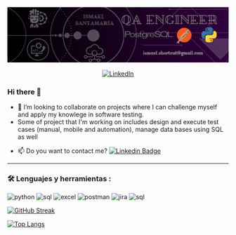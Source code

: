 <div id="header" align="center">
  <img decoding="async" src="https://github.com/isma9207/isma9207/blob/main/QA%20ENGINEER.png?raw=true" width="800"/>
</div>

<p align="center">
  <a href="https://www.linkedin.com/in/ismael-santamar1a/">
    <img src="https://img.shields.io/badge/LinkedIn-0077B5?style=for-the-badge&logo=linkedin&logoColor=white" alt="LinkedIn">
  </a>
</p>

### Hi there 👋

- 👯 I’m looking to collaborate on projects where I can challenge myself and apply my knowlege in software testing.
- Some of project that I'm working on includes design and execute test cases (manual, mobile and automation), manage data bases using SQL as well
* :mailbox: Do you want to contact me? [![Linkedin Badge](https://img.shields.io/badge/-Ismael-blue?style=flat&logo=Linkedin&logoColor=white)](https://www.linkedin.com/in/ismael-santamar1a/)

---

### :hammer_and_wrench: Lenguajes y herramientas :
<div id="header" align="left">
    <img decoding="async" src="https://img.shields.io/badge/Python-3776AB?style=for-the-badge&logo=python&logoColor=white" alt="python"/>
  </a>
    <img decoding="async" src="https://img.shields.io/badge/PostgreSQL-Gray?style=for-the-badge&logo=postgresql&logoColor=white" alt="sql"/>
  </a>
 <img decoding="async" src="https://img.shields.io/badge/Microsoft_Excel-217346?style=for-the-badge&logo=microsoft-excel&logoColor=white" alt="excel"/>
  </a>
 <img decoding="async" src="https://img.shields.io/badge/Postman-FFBE00?style=for-the-badge&logo=Postman&logoColor=white" alt="postman"/>
  </a>
<img decoding="async" src="https://img.shields.io/badge/Jira-3796AB?style=for-the-badge&logo=Jira&logoColor=white" alt="jira"/>
  </a>
   <img decoding="async" src="https://img.shields.io/badge/Android_Studio-Gray?style=for-the-badge&logo=android-studio&logoColor=white" alt="sql"/>
  </a>
</div>

[![GitHub Streak](http://github-readme-streak-stats.herokuapp.com?user=isma9207&theme=dark&background=000000)](https://git.io/streak-stats)

[![Top Langs](https://github-readme-stats.vercel.app/api/top-langs/?username=isma9207&layout=compact&theme=vision-friendly-dark)](https://github.com/isma9207/github-readme-stats)
